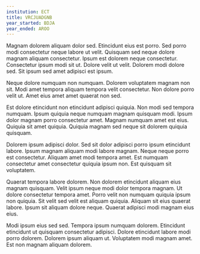 ```yaml
---
institution: ECT
title: VRCJUADGNB
year_started: BDJA
year_ended: AROO
---
```


Magnam dolorem aliquam dolor sed. Etincidunt eius est porro. Sed porro modi consectetur neque labore ut velit. Quisquam sed neque dolore magnam aliquam consectetur. Ipsum est dolorem neque consectetur. Consectetur ipsum modi sit ut. Dolore velit ut velit. Dolorem modi dolore sed. Sit ipsum sed amet adipisci est ipsum.

Neque dolore numquam non numquam. Dolorem voluptatem magnam non sit. Modi amet tempora aliquam tempora velit consectetur. Non dolore porro velit ut. Amet eius amet amet quaerat non sed.

Est dolore etincidunt non etincidunt adipisci quiquia. Non modi sed tempora numquam. Ipsum quiquia neque numquam magnam quisquam modi. Ipsum dolor magnam porro consectetur amet. Magnam numquam amet est eius. Quiquia sit amet quiquia. Quiquia magnam sed neque sit dolorem quiquia quisquam.

Dolorem ipsum adipisci dolor. Sed sit dolor adipisci porro ipsum etincidunt labore. Ipsum magnam aliquam modi labore magnam. Neque neque porro est consectetur. Aliquam amet modi tempora amet. Est numquam consectetur amet consectetur quiquia ipsum non. Est quisquam sit voluptatem.

Quaerat tempora labore dolorem. Non dolorem etincidunt aliquam eius magnam quisquam. Velit ipsum neque modi dolor tempora magnam. Ut dolore consectetur tempora amet. Porro velit non numquam quiquia ipsum non quiquia. Sit velit sed velit est aliquam quiquia. Aliquam sit eius quaerat labore. Ipsum sit aliquam dolore neque. Quaerat adipisci modi magnam eius eius.

Modi ipsum eius sed sed. Tempora ipsum numquam dolorem. Etincidunt etincidunt ut quisquam consectetur adipisci. Dolore etincidunt labore modi porro dolorem. Dolorem ipsum aliquam ut. Voluptatem modi magnam amet. Est non magnam aliquam dolorem.
    